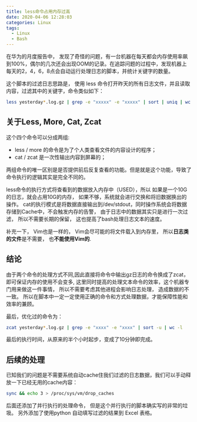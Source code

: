 ```yaml
---
title: less命令占用内存过高
date: 2020-04-06 12:28:03
categories: Linux
tags:
  - Linux
  - Bash
---
```


在华为的月度报告中， 发现了奇怪的问题，有一台机器在每天都会内存使用率飙到100%，偶尔的几次还会出现OOM的记录。在追踪问题的过程中，发现机器上每天的2，4，6，8点会自动运行处理日志的脚本，并统计关键字的数量。

这个脚本的过滤日志思路是， 使用 less 命令打开昨天的所有日志文件，并且读取内容，过滤其中的关键字，命令类似如下：

```bash
less yesterday*.log.gz | grep -e "xxxxx" -e "xxxxx" | sort | uniq | wc -l
```
## 关于Less, More, Cat, Zcat
这个四个命令可以分成两组:
 - less / more 的命令是为了个人类查看文件的内容设计的程序；
-  cat / zcat 是一次性输出内容到屏幕的；

两组命令的唯一区别是是否提供前后反复查看的功能。但是就是这个功能，导致了命令执行的逻辑其实是完全不同的。

less命令的执行方式将查看到的数据放入内存中（USED），所以 如果是一个10G的日志，就会占用10G的内存， 如果不够，系统就会进行交换和将旧数据换出的操作。
cat的执行模式是将数据直接输出到/dev/stdout，同时操作系统会将数据存储到Cache中，不会触发内存的告警， 由于日志中的数据其实只是进行一次过滤， 所以不需要长期的保留， 这也提高了bash处理日志文本的速度。 

补充一下， Vim也是一样的， Vim会尽可能的将文件载入到内存里， 所以**日志类的文件**是不需要， 也**不能使用Vim的**.
## 结论
由于两个命令的处理方式不同,因此直接将命令中输出gz日志的命令换成了zcat，即可保证内存的使用不会变多, 这里同时提高的处理文本命令的效率，这个机器专门用来做这一件事情， 所以不需要考虑其他进程会影响日志处理， 造成数据的不一致。 
所以在脚本中一定一定使用正确的命令和方式处理数据，才能保障性能和效率的兼顾。

最后，优化过的命令为：
```bash
zcat yesterday*.log.gz | grep -e "xxxx" -e "xxxx" | sort -u | wc -l
```
最后的执行时间，从原来的半个小时起步，变成了10分钟即完成。
## 后续的处理
已知我们的问题是不需要系统自动cache住我们过滤的日志数据，我们可以手动释放一下已经无用的cache内容： 
```bash
sync && echo 3 > /proc/sys/vm/drop_caches
```
后面还添加了并行执行的处理命令， 但是这个并行执行的脚本确实写的非常的垃圾。 另外添加了使用python 自动填写过滤的结果到 Excel 表格。


